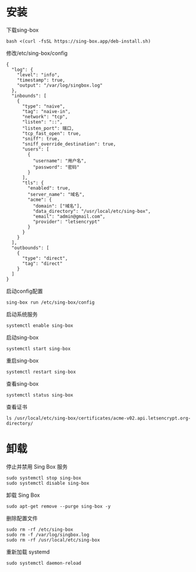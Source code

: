 # 安装
下载sing-box
```
bash <(curl -fsSL https://sing-box.app/deb-install.sh)
```
修改/etc/sing-box/config
```
{
  "log": {
    "level": "info",
    "timestamp": true,
    "output": "/var/log/singbox.log"
  },
  "inbounds": [
    {
      "type": "naive",
      "tag": "naive-in",
      "network": "tcp",
      "listen": "::",
      "listen_port": 端口,
      "tcp_fast_open": true,
      "sniff": true,
      "sniff_override_destination": true,
      "users": [
        {
          "username": "用户名",
          "password": "密码"
        }
      ],
      "tls": {
        "enabled": true,
        "server_name": "域名",
        "acme": {
          "domain": ["域名"],
          "data_directory": "/usr/local/etc/sing-box",
          "email": "admin@gmail.com",
          "provider": "letsencrypt"
        }
      }
    }
  ],
  "outbounds": [
    {
      "type": "direct",
      "tag": "direct"
    }
  ]
}
```
启动config配置
```
sing-box run /etc/sing-box/config
```
启动系统服务
```
systemctl enable sing-box
```
启动sing-box
```
systemctl start sing-box
```
重启sing-box
```
systemctl restart sing-box
```
查看sing-box
```
systemctl status sing-box
```
查看证书
```
ls /usr/local/etc/sing-box/certificates/acme-v02.api.letsencrypt.org-directory/
```






# 卸载
停止并禁用 Sing Box 服务
```
sudo systemctl stop sing-box
sudo systemctl disable sing-box
```
卸载 Sing Box
```
sudo apt-get remove --purge sing-box -y
```
删除配置文件
```
sudo rm -rf /etc/sing-box
sudo rm -f /var/log/singbox.log
sudo rm -rf /usr/local/etc/sing-box
```
重新加载 systemd
```
sudo systemctl daemon-reload
```

